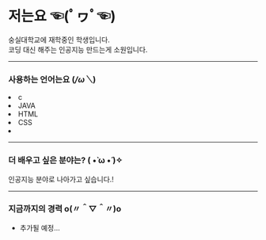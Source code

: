 # 저는요 ☜(ﾟヮﾟ☜)
<p>
숭실대학교에 재학중인 학생입니다.<br>
코딩 대신 해주는 인공지능 만드는게 소원입니다.
</p>

---

### 사용하는 언어는요 (*/ω＼*) 
<p>
    <li> c </li> 
    <li> JAVA </li>
    <li> HTML </li>
    <li> CSS <li>
</p>
  
---
  
### 더 배우고 싶은 분야는? ( •̀ ω •́ )✧
<p>
  인공지능 분야로 나아가고 싶습니다.!
</p>

---

### 지금까지의 경력 o(〃＾▽＾〃)o
<p>
  <ul>
    <li> 추가될 예정...</li>
  </ul
</p>
  
